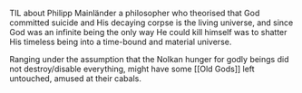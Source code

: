 TIL about Philipp Mainländer a philosopher who theorised that God committed suicide and His decaying corpse is the living universe, and since God was an infinite being the only way He could kill himself was to shatter His timeless being into a time-bound and material universe.

Ranging under the assumption that the Nolkan hunger for godly beings did not destroy/disable everything, might have some [[Old Gods]] left untouched, amused at their cabals. 

